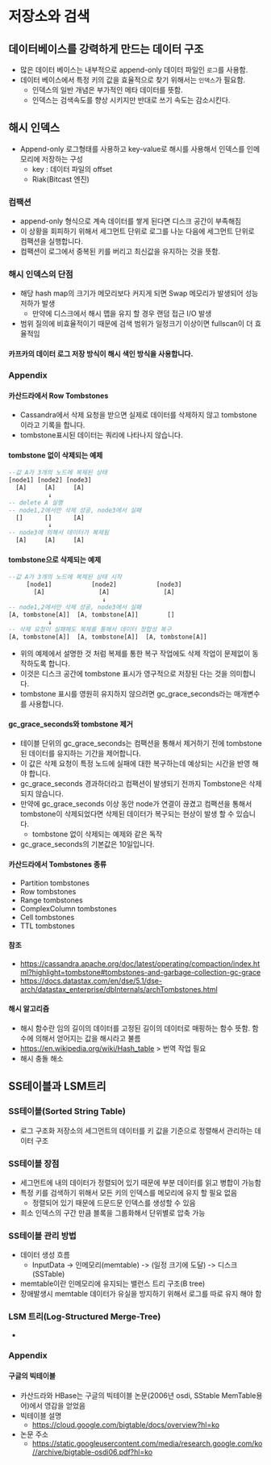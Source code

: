 # 저장소와 검색 

## 데이터베이스를 강력하게 만드는 데이터 구조
* 많은 데이터 베이스는 내부적으로 append-only 데이터 파일인 `로그`를 사용함.
* 데이터 베이스에서 특정 키의 값을 효율적으로 찾기 위해서는 `인덱스`가 필요함.
  * 인덱스의 일반 개념은 부가적인 메타 데이터를 뜻함.
  * 인덱스는 검색속도를 향상 시키지만 반대로 쓰기 속도는 감소시킨다. 

## 해시 인덱스
* Append-only 로그형태를 사용하고 key-value로 해시를 사용해서 인덱스를 인메모리에 저장하는 구성 
  * key : 데이터 파일의 offset
  * Riak(Bitcast 엔진)

### 컴팩션
* append-only 형식으로 계속 데이터를 쌓게 된다면 디스크 공간이 부족해짐
* 이 상황을 회피하기 위해서 세그먼트 단위로 로그를 나눈 다음에 세그먼트 단위로 컴팩션을 실행합니다.
* 컴팩션이 로그에서 중복된 키를 버리고 최신값을 유지하는 것을 뜻함.

### 해시 인덱스의 단점 
* 해당 hash map의 크기가 메모리보다 커지게 되면 Swap 메모리가 발생되어 성능 저하가 발생  
  * 만약에 디스크에서 해시 맵을 유지 할 경우 랜덤 접근 I/O 발생
* 범위 질의에 비효율적이기 때문에 검색 범위가 일정크기 이상이면 fullscan이 더 효율적임

#### 카프카의 데이터 로그 저장 방식이 해시 색인 방식을 사용합니다. 
  
### Appendix

#### 카산드라에서 Row Tombstones
* Cassandra에서 삭제 요청을 받으면 실제로 데이터를 삭제하지 않고 tombstone이라고 기록을 합니다.
* tombstone표시된 데이터는 쿼리에 나타나지 않습니다.
#### tombstone 없이 삭제되는 예제
```sql
--값 A가 3개의 노드에 복제된 상태
[node1] [node2] [node3]
  [A]     [A]     [A]
           ↓
-- delete A 실행
-- node1,2에서만 삭제 성공, node3에서 실패
  []      []      [A]
           ↓
-- node3에 의해서 데이터가 복제됨
  [A]     [A]     [A]
```
#### tombstone으로 삭제되는 예제
```sql
--값 A가 3개의 노드에 복제된 상태 시작
     [node1]           [node2]           [node3]
       [A]               [A]               [A]
                          ↓
-- node1,2에서만 삭제 성공, node3에서 실패
[A, tombstone[A]]  [A, tombstone[A]]        []
           ↓
-- 삭제 요청이 실패해도 복제를 통해서 데이터 정합성 복구
[A, tombstone[A]]  [A, tombstone[A]]  [A, tombstone[A]] 
```
* 위의 예제에서 설명한 것 처럼 복제를 통한 복구 작업에도 삭제 작업이 문제없이 동작하도록 합니다. 
* 이것은 디스크 공간에 tombstone 표시가 영구적으로 저장된 다는 것을 의미합니다. 
* tombstone 표시를 영원히 유지하지 않으려면 gc_grace_seconds라는 매개변수를 사용합니다. 

#### gc_grace_seconds와 tombstone 제거 
* 테이블 단위의 gc_grace_seconds는 컴팩션을 통해서 제거하기 전에 tombstone된 데이터를  유지하는 기간을 제어합니다. 
* 이 값은 삭제 요청이 특정 노드에 실패에 대한 복구하는데 예상되는 시간을 반영 해야 합니다.
* gc_grace_seconds 경과하더라고 컴팩션이 발생되기 전까지 Tombstone은 삭제되지 않습니다. 
* 만약에 gc_grace_seconds 이상 동안 node가 연결이 끊겼고 컴팩션을 통해서 tombstone이 삭제되었다면 삭제된 데이터가 복구되는 현상이 발생 할 수 있습니다.
  * tombstone 없이 삭제되는 예제와 같은 독작
* gc_grace_seconds의 기본값은 10일입니다. 

#### 카산드라에서 Tombstones 종류
* Partition tombstones
* Row tombstones
* Range tombstones
* ComplexColumn tombstones
* Cell tombstones
* TTL tombstones

#### 참조 
  * https://cassandra.apache.org/doc/latest/operating/compaction/index.html?highlight=tombstone#tombstones-and-garbage-collection-gc-grace 
  * https://docs.datastax.com/en/dse/5.1/dse-arch/datastax_enterprise/dbInternals/archTombstones.html
#### 해시 알고리즘
* 해시 함수란 임의 길이의 데이터를 고정된 길이의 데이터로 매핑하는 함수 뜻함. 함수에 의해서 얻어지는 값을 해시라고 불름
* https://en.wikipedia.org/wiki/Hash_table > 번역 작업 필요
* 해시 충돌 해소


## SS테이블과 LSM트리
### SS테이블(Sorted String Table)
* 로그 구조화 저장소의 세그먼트의 데이터를 키 값을 기준으로 정렬해서 관리하는 데이터 구조
### SS테이블 장점
* 세그먼트에 내의 데이터가 정렬되어 있기 때문에 부분 데이터를 읽고 병합이 가능함
* 특정 키를 검색하기 위해서 모든 키의 인덱스를 메모리에 유지 할 필요 없음
  * 정렬되어 있기 때문에 드문드문 인덱스를 생성할 수 있음
* 희소 인덱스의 구간 만큼 블록을 그룹화해서 단위별로 압축 가능 
  
### SS테이블 관리 방법
* 데이터 생성 흐름
  * InputData -> 인메모리(memtable) -> (일정 크기에 도달) -> 디스크(SSTable)
* memtable이란 인메모리에 유지되는 밸런스 트리 구조(B tree)
* 장애발생시 memtable 데이터가 유실을 방지하기 위해서 로그를 따로 유지 해야 함

### LSM 트리(Log-Structured Merge-Tree) 
* 


### Appendix
#### 구글의 빅테이블
* 카산드라와 HBase는 구글의 빅테이블 논문(2006년 osdi, SStable MemTable용어)에서 영감을 얻었음
* 빅테이블 설명 
  * https://cloud.google.com/bigtable/docs/overview?hl=ko
* 논문 주소
  * https://static.googleusercontent.com/media/research.google.com/ko//archive/bigtable-osdi06.pdf?hl=ko